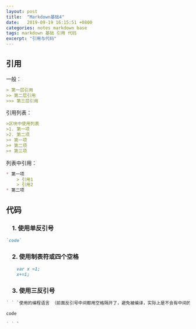 ```yaml
---
layout: post
title:  "Markdown基础4"
date:   2019-09-19 16:15:51 +0800
categories: notes markdown base
tags: markdown 基础 引用 代码
excerpt: "引用与代码"
---
```


## 引用

一般：

```markdown
> 第一层引用
>> 第二层引用
>>> 第三层引用
```

引用列表：

```markdown
>区块中使用列表
>1. 第一项
>2. 第二项
>+ 第一项
>+ 第二项
>+ 第三项
```

列表中引用：

```markdown
* 第一项
    > 引用1
    > 引用2
* 第二项
```

## 代码

### &emsp;1. 使用单反引号

```markdown
`code`
```

### &emsp;2. 使用制表符或四个空格

```markdown
    var x =1;
    x+=1;
```

### &emsp;3. 使用三反引号

```markdown
` ` `使用的编程语言 （前面反引号中间都用空格隔开了，避免被编译，实际上是不会有中间的空格的）

code

` ` `
```
